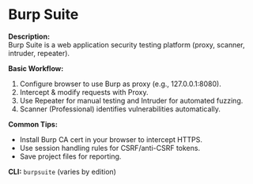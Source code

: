 # Burp Suite

**Description:**  
Burp Suite is a web application security testing platform (proxy, scanner, intruder, repeater).

**Basic Workflow:**  
1. Configure browser to use Burp as proxy (e.g., 127.0.0.1:8080).  
2. Intercept & modify requests with Proxy.  
3. Use Repeater for manual testing and Intruder for automated fuzzing.  
4. Scanner (Professional) identifies vulnerabilities automatically.

**Common Tips:**  
- Install Burp CA cert in your browser to intercept HTTPS.  
- Use session handling rules for CSRF/anti-CSRF tokens.  
- Save project files for reporting.

**CLI:** `burpsuite` (varies by edition)